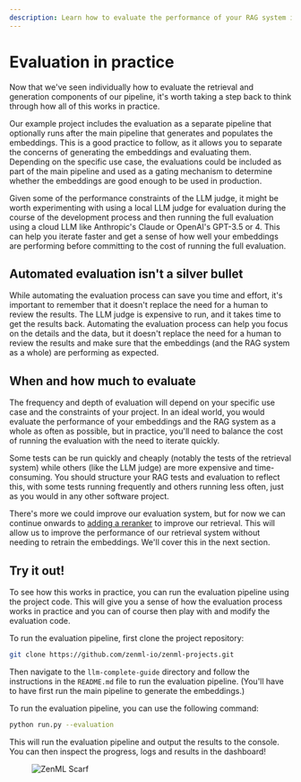 ```yaml
---
description: Learn how to evaluate the performance of your RAG system in practice.
---
```


# Evaluation in practice

Now that we've seen individually how to evaluate the retrieval and generation components of our pipeline, it's worth taking a step back to think through how all of this works in practice.

Our example project includes the evaluation as a separate pipeline that optionally runs after the main pipeline that generates and populates the embeddings. This is a good practice to follow, as it allows you to separate the concerns of generating the embeddings and evaluating them. Depending on the specific use case, the evaluations could be included as part of the main pipeline and used as a gating mechanism to determine whether the embeddings are good enough to be used in production.

Given some of the performance constraints of the LLM judge, it might be worth experimenting with using a local LLM judge for evaluation during the course of the development process and then running the full evaluation using a cloud LLM like Anthropic's Claude or OpenAI's GPT-3.5 or 4. This can help you iterate faster and get a sense of how well your embeddings are performing before committing to the cost of running the full evaluation.

## Automated evaluation isn't a silver bullet

While automating the evaluation process can save you time and effort, it's important to remember that it doesn't replace the need for a human to review the results. The LLM judge is expensive to run, and it takes time to get the results back. Automating the evaluation process can help you focus on the details and the data, but it doesn't replace the need for a human to review the results and make sure that the embeddings (and the RAG system as a whole) are performing as expected.

## When and how much to evaluate

The frequency and depth of evaluation will depend on your specific use case and the constraints of your project. In an ideal world, you would evaluate the performance of your embeddings and the RAG system as a whole as often as possible, but in practice, you'll need to balance the cost of running the evaluation with the need to iterate quickly.

Some tests can be run quickly and cheaply (notably the tests of the retrieval system) while others (like the LLM judge) are more expensive and time-consuming. You should structure your RAG tests and evaluation to reflect this, with some tests running frequently and others running less often, just as you would in any other software project.

There's more we could improve our evaluation system, but for now we can continue onwards to [adding a reranker](../reranking/) to improve our retrieval. This will allow us to improve the performance of our retrieval system without needing to retrain the embeddings. We'll cover this in the next section.

## Try it out!

To see how this works in practice, you can run the evaluation pipeline using the project code. This will give you a sense of how the evaluation process works in practice and you can of course then play with and modify the evaluation code.

To run the evaluation pipeline, first clone the project repository:

```bash
git clone https://github.com/zenml-io/zenml-projects.git
```

Then navigate to the `llm-complete-guide` directory and follow the instructions in the `README.md` file to run the evaluation pipeline. (You'll have to have first run the main pipeline to generate the embeddings.)

To run the evaluation pipeline, you can use the following command:

```bash
python run.py --evaluation
```

This will run the evaluation pipeline and output the results to the console. You can then inspect the progress, logs and results in the dashboard!

<figure><img src="https://static.scarf.sh/a.png?x-pxid=f0b4f458-0a54-4fcd-aa95-d5ee424815bc" alt="ZenML Scarf"><figcaption></figcaption></figure>
